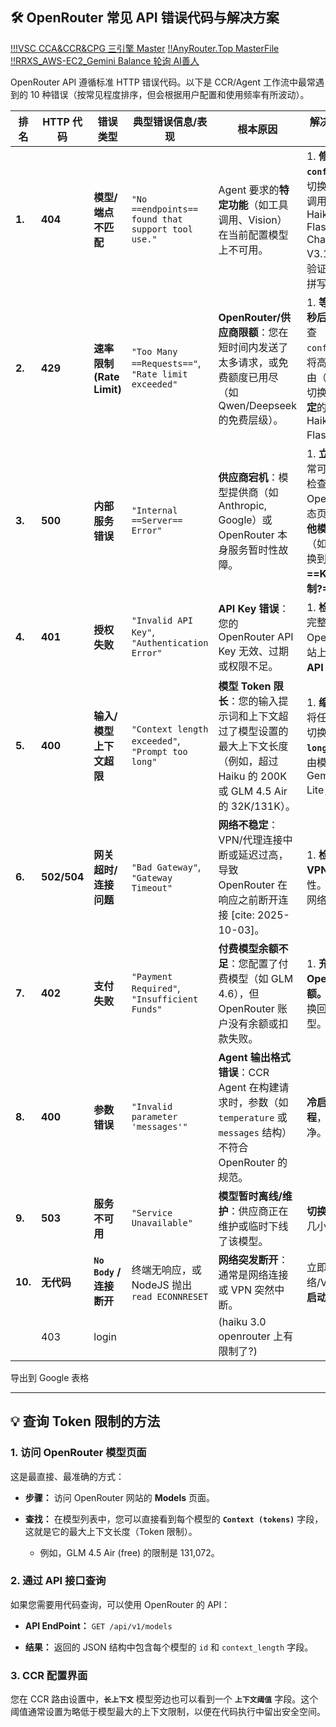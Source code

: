 ## 🛠️ OpenRouter 常见 API 错误代码与解决方案
[!!!VSC CCA&CCR&CPG 三引擎 Master](!!!VSC%20CCA&CCR&CPG%20三引擎%20Master.md)
[!!AnyRouter.Top MasterFile](!!AnyRouter.Top%20MasterFile.md)
[!!RRXS_AWS-EC2_Gemini Balance 轮询 AI善人](!!RRXS_AWS-EC2_Gemini%20Balance%20轮询%20AI善人.md)


OpenRouter API 遵循标准 HTTP 错误代码。以下是 CCR/Agent 工作流中最常遇到的 10 种错误（按常见程度排序，但会根据用户配置和使用频率有所波动）。

| 排名      | HTTP 代码     | 错误类型                  | 典型错误信息/表现                                          | 根本原因                                                                                     | 解决方案（高到低）                                                                                                 |
| ------- | ----------- | --------------------- | -------------------------------------------------- | ---------------------------------------------------------------------------------------- | --------------------------------------------------------------------------------------------------------- |
| **1.**  | **404**     | **模型/端点不匹配**          | `"No ==endpoints== found that support tool use."`  | Agent 要求的**特定功能**（如工具调用、Vision）在当前配置模型上不可用。                                              | 1. **修改 `config.json`**，切换到支持工具调用的模型（如 Haiku/Gemini Flash/Deepseek Chat V3.1:free）。 2. 验证模型 ID 是否拼写正确。    |
| **2.**  | **429**     | **速率限制 (Rate Limit)** | `"Too Many ==Requests=="`, `"Rate limit exceeded"` | **OpenRouter/供应商限额**：您在短时间内发送了太多请求，或免费额度已用尽（如 Qwen/Deepseek 的免费层级）。                      | 1. **等待 30-60 秒后重试。** 2. 检查 `config.json`，将高频使用的路由（`默认`/`思考`）切换到**付费/更稳定**的模型（如 Haiku/Gemini Flash Lite）。 |
| **3.**  | **500**     | **内部服务错误**            | `"Internal ==Server== Error"`                      | **供应商宕机**：模型提供商（如 Anthropic, Google）或 OpenRouter 本身服务暂时性故障。                              | 1. **立即重试**（通常可恢复）。 2. 检查 OpenRouter 状态页或切换到**其他模型供应商**（如从 Claude 换到 Gemini）。**==Key设了限制?==**             |
| **4.**  | **401**     | **授权失败**              | `"Invalid API Key"`, `"Authentication Error"`      | **API Key 错误**：您的 OpenRouter API Key 无效、过期或权限不足。                                         | 1. **检查 Key** 是否完整。 2. 在 OpenRouter 网站上**重新生成 API Key**。                                                  |
| **5.**  | **400**     | **输入/模型上下文超限**        | `"Context length exceeded"`, `"Prompt too long"`   | **模型 Token 限长**：您的输入提示词和上下文超过了模型设置的最大上下文长度（例如，超过 Haiku 的 200K 或 GLM 4.5 Air 的 32K/131K）。 | 1. **缩短提示词**或将任务分解。 2. 切换到 **`longContext`** 路由模型（如 Gemini Flash Lite，160K）。                              |
| **6.**  | **502/504** | **网关超时/连接问题**         | `"Bad Gateway"`, `"Gateway Timeout"`               | **网络不稳定**：VPN/代理连接中断或延迟过高，导致 OpenRouter 在响应之前断开连接 [cite: 2025-10-03]。                    | 1. **检查您的 VPN/代理** 稳定性。 2. 检查本地网络连接。                                                                      |
| **7.**  | **402**     | **支付失败**              | `"Payment Required"`, `"Insufficient Funds"`       | **付费模型余额不足**：您配置了付费模型（如 GLM 4.6），但 OpenRouter 账户没有余额或扣款失败。                               | 1. **充值 OpenRouter 余额。** 2. 将路由切换回 **`free`** 免费模型。                                                       |
| **8.**  | **400**     | **参数错误**              | `"Invalid parameter 'messages'"`                   | **Agent 输出格式错误**：CCR Agent 在构建请求时，参数（如 `temperature` 或 `messages` 结构）不符合 OpenRouter 的规范。 | **冷启动 CCR 进程**，确保环境纯净。                                                                                    |
| **9.**  | **503**     | **服务不可用**             | `"Service Unavailable"`                            | **模型暂时离线/维护**：供应商正在维护或临时下线了该模型。                                                          | **切换模型**，等待几小时后重试。                                                                                        |
| **10.** | **无代码**     | **`No Body` / 连接断开**  | 终端无响应，或 NodeJS 抛出 `read ECONNRESET`                | **网络突发断开**：通常是网络连接或 VPN 突然中断。                                                            | 立即检查网络/VPN，然后**冷启动 CCR**。                                                                                 |
|         | 403         | login                 |                                                    | (haiku 3.0 openrouter 上有限制了?)                                                            |                                                                                                           |

导出到 Google 表格

---

## 💡 查询 Token 限制的方法

### 1. 访问 OpenRouter 模型页面

这是最直接、最准确的方式：

- **步骤：** 访问 OpenRouter 网站的 **Models** 页面。
    
- **查找：** 在模型列表中，您可以直接看到每个模型的 **`Context (tokens)`** 字段，这就是它的最大上下文长度（Token 限制）。
    
    - 例如，GLM 4.5 Air (free) 的限制是 131,072。
        

### 2. 通过 API 接口查询

如果您需要用代码查询，可以使用 OpenRouter 的 API：

- **API EndPoint：** `GET /api/v1/models`
    
- **结果：** 返回的 JSON 结构中包含每个模型的 `id` 和 `context_length` 字段。
    

### 3. CCR 配置界面

您在 CCR 路由设置中，**`长上下文`** 模型旁边也可以看到一个 **`上下文阈值`** 字段。这个阈值通常设置为略低于模型最大的上下文限制，以便在代码执行中留出安全空间。
